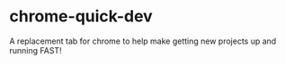 # chrome-quick-dev
A replacement tab for chrome to help make getting new projects up and running FAST!
